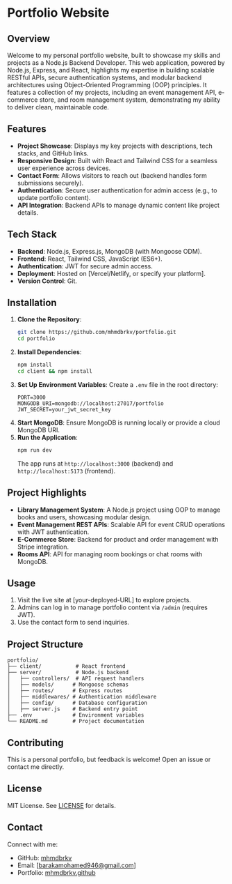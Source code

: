 # Portfolio Website

## Overview
Welcome to my personal portfolio website, built to showcase my skills and projects as a Node.js Backend Developer. This web application, powered by Node.js, Express, and React, highlights my expertise in building scalable RESTful APIs, secure authentication systems, and modular backend architectures using Object-Oriented Programming (OOP) principles. It features a collection of my projects, including an event management API, e-commerce store, and room management system, demonstrating my ability to deliver clean, maintainable code.

## Features
- **Project Showcase**: Displays my key projects with descriptions, tech stacks, and GitHub links.
- **Responsive Design**: Built with React and Tailwind CSS for a seamless user experience across devices.
- **Contact Form**: Allows visitors to reach out (backend handles form submissions securely).
- **Authentication**: Secure user authentication for admin access (e.g., to update portfolio content).
- **API Integration**: Backend APIs to manage dynamic content like project details.

## Tech Stack
- **Backend**: Node.js, Express.js, MongoDB (with Mongoose ODM).
- **Frontend**: React, Tailwind CSS, JavaScript (ES6+).
- **Authentication**: JWT for secure admin access.
- **Deployment**: Hosted on [Vercel/Netlify, or specify your platform].
- **Version Control**: Git.

## Installation
1. **Clone the Repository**:
   ```bash
   git clone https://github.com/mhmdbrkv/portfolio.git
   cd portfolio
   ```
2. **Install Dependencies**:
   ```bash
   npm install
   cd client && npm install
   ```
3. **Set Up Environment Variables**:
   Create a `.env` file in the root directory:
   ```env
   PORT=3000
   MONGODB_URI=mongodb://localhost:27017/portfolio
   JWT_SECRET=your_jwt_secret_key
   ```
4. **Start MongoDB**:
   Ensure MongoDB is running locally or provide a cloud MongoDB URI.
5. **Run the Application**:
   ```bash
   npm run dev
   ```
   The app runs at `http://localhost:3000` (backend) and `http://localhost:5173` (frontend).

## Project Highlights
- **Library Management System**: A Node.js project using OOP to manage books and users, showcasing modular design.
- **Event Management REST APIs**: Scalable API for event CRUD operations with JWT authentication.
- **E-Commerce Store**: Backend for product and order management with Stripe integration.
- **Rooms API**: API for managing room bookings or chat rooms with MongoDB.

## Usage
1. Visit the live site at [your-deployed-URL] to explore projects.
2. Admins can log in to manage portfolio content via `/admin` (requires JWT).
3. Use the contact form to send inquiries.

## Project Structure
```
portfolio/
├── client/           # React frontend
├── server/           # Node.js backend
│   ├── controllers/  # API request handlers
│   ├── models/      # Mongoose schemas
│   ├── routes/      # Express routes
│   ├── middlewares/ # Authentication middleware
│   ├── config/      # Database configuration
│   ├── server.js    # Backend entry point
├── .env             # Environment variables
└── README.md        # Project documentation
```

## Contributing
This is a personal portfolio, but feedback is welcome! Open an issue or contact me directly.

## License
MIT License. See [LICENSE](LICENSE) for details.

## Contact
Connect with me:
- GitHub: [mhmdbrkv](https://github.com/mhmdbrkv)
- Email: [barakamohamed946@gmail.com]
- Portfolio: [mhmdbrkv.github](https://mhmdbrkv.github.io/portfolio)
